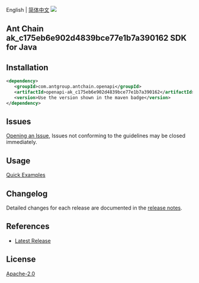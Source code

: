 English | [简体中文](README-CN.md)
![](https://aliyunsdk-pages.alicdn.com/icons/AlibabaCloud.svg)

## Ant Chain ak_c175eb6e902d4839bce77e1b7a390162 SDK for Java

## Installation

```xml
<dependency>
   <groupId>com.antgroup.antchain.openapi</groupId>
   <artifactId>openapi-ak_c175eb6e902d4839bce77e1b7a390162</artifactId>
   <version>Use the version shown in the maven badge</version>
</dependency>
```

## Issues
[Opening an Issue](https://github.com/alipay/antchain-openapi-prod-sdk/issues/new), Issues not conforming to the guidelines may be closed immediately.

## Usage
[Quick Examples](https://github.com/alipay/antchain-openapi-prod-sdk/blob/master/docs/0-Examples-EN.md#quick-examples)

## Changelog
Detailed changes for each release are documented in the [release notes](./ChangeLog.txt).

## References
* [Latest Release](https://github.com/alipay/antchain-openapi-prod-sdk/)

## License
[Apache-2.0](http://www.apache.org/licenses/LICENSE-2.0)
